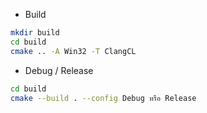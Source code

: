 * Build
```bash
mkdir build
cd build
cmake .. -A Win32 -T ClangCL
```
* Debug / Release
```bash
cd build
cmake --build . --config Debug หรือ Release
```
